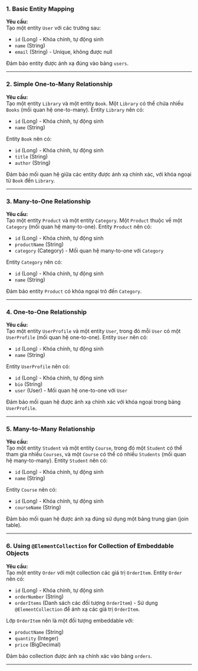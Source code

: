 ### **1. Basic Entity Mapping**

**Yêu cầu:**  
Tạo một entity `User` với các trường sau:
- `id` (Long) - Khóa chính, tự động sinh
- `name` (String)
- `email` (String) - Unique, không được null

Đảm bảo entity được ánh xạ đúng vào bảng `users`.

---

### **2. Simple One-to-Many Relationship**

**Yêu cầu:**  
Tạo một entity `Library` và một entity `Book`. Một `Library` có thể chứa nhiều `Books` (mối quan hệ one-to-many). Entity `Library` nên có:
- `id` (Long) - Khóa chính, tự động sinh
- `name` (String)

Entity `Book` nên có:
- `id` (Long) - Khóa chính, tự động sinh
- `title` (String)
- `author` (String)

Đảm bảo mối quan hệ giữa các entity được ánh xạ chính xác, với khóa ngoại từ `Book` đến `Library`.

---

### **3. Many-to-One Relationship**

**Yêu cầu:**  
Tạo một entity `Product` và một entity `Category`. Một `Product` thuộc về một `Category` (mối quan hệ many-to-one). Entity `Product` nên có:
- `id` (Long) - Khóa chính, tự động sinh
- `productName` (String)
- `category` (Category) - Mối quan hệ many-to-one với `Category`

Entity `Category` nên có:
- `id` (Long) - Khóa chính, tự động sinh
- `name` (String)

Đảm bảo entity `Product` có khóa ngoại trỏ đến `Category`.

---

### **4. One-to-One Relationship**

**Yêu cầu:**  
Tạo một entity `UserProfile` và một entity `User`, trong đó mỗi `User` có một `UserProfile` (mối quan hệ one-to-one). Entity `User` nên có:
- `id` (Long) - Khóa chính, tự động sinh
- `name` (String)

Entity `UserProfile` nên có:
- `id` (Long) - Khóa chính, tự động sinh
- `bio` (String)
- `user` (User) - Mối quan hệ one-to-one với `User`

Đảm bảo mối quan hệ được ánh xạ chính xác với khóa ngoại trong bảng `UserProfile`.

---

### **5. Many-to-Many Relationship**

**Yêu cầu:**  
Tạo một entity `Student` và một entity `Course`, trong đó một `Student` có thể tham gia nhiều `Courses`, và một `Course` có thể có nhiều `Students` (mối quan hệ many-to-many). Entity `Student` nên có:
- `id` (Long) - Khóa chính, tự động sinh
- `name` (String)

Entity `Course` nên có:
- `id` (Long) - Khóa chính, tự động sinh
- `courseName` (String)

Đảm bảo mối quan hệ được ánh xạ đúng sử dụng một bảng trung gian (join table).

---

### **6. Using `@ElementCollection` for Collection of Embeddable Objects**

**Yêu cầu:**  
Tạo một entity `Order` với một collection các giá trị `OrderItem`. Entity `Order` nên có:
- `id` (Long) - Khóa chính, tự động sinh
- `orderNumber` (String)
- `orderItems` (Danh sách các đối tượng `OrderItem`) - Sử dụng `@ElementCollection` để ánh xạ các giá trị `OrderItem`.

Lớp `OrderItem` nên là một đối tượng embeddable với:
- `productName` (String)
- `quantity` (Integer)
- `price` (BigDecimal)

Đảm bảo collection được ánh xạ chính xác vào bảng `orders`.

---
